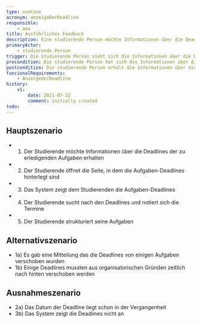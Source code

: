 ```yaml
---
type: useCase
acronym: anzeigeDerDeadline
responsible:
    - ama
title: Ausführliches Feedback
description: Eine studierende Person möchte Informationen über die Deadline einer Aufgabe erhalten
primaryActor: 
    - studierende Person
trigger: Die studierende Person sieht sich die Informationen über die Deadline an.
precondition: Die studierende Person hat sich die Informationen über die Deadline angesehen.
postcondition: Die studierende Person erhält die Informationen über die Aufgaben Deadlines.
funcionalRequirements:
    - AnzeigederDeadline
history:
    v1:
        date: 2021-07-22
        comment: initially created
todo:
---
```


## Hauptszenario

* 1) Der Studierende möchte Informationen über die Deadlines der zu erledigenden Aufgaben erhalten
* 2) Der Studierende öffnet die Seite, in dem die Aufgaben-Deadlines hinterlegt sind
* 3) Das System zeigt dem Studierenden die Aufgaben-Deadlines
* 4) Der Studierende sucht nach den Deadlines und notiert sich die Termine
* 5) Der Studierende strukturiert seine Aufgaben


## Alternativszenario
* 1a) Es gab eine Mitteilung das die Deadlines von einigen Aufgaben verschoben wurden
* 1b) Einige Deadlines mussten aus organisatorischen Gründen zeitlich nach hinten verschoben werden

## Ausnahmeszenario
* 2a) Das Datum der Deadline liegt schon in der Vergangenheit 
* 3b) Das System zeigt die Deadlines nicht an